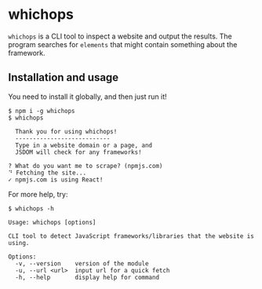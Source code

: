 # whichops

`whichops` is a CLI tool to inspect a website and output the results. The program searches for `elements` that might contain something about the framework.

## Installation and usage

You need to install it globally, and then just run it!

```none
$ npm i -g whichops
$ whichops

  Thank you for using whichops!
  ---------------------------
  Type in a website domain or a page, and
  JSDOM will check for any frameworks!
    
? What do you want me to scrape? (npmjs.com)
⠙ Fetching the site...
✓ npmjs.com is using React!
```

For more help, try:

```none
$ whichops -h

Usage: whichops [options]

CLI tool to detect JavaScript frameworks/libraries that the website is using.

Options:
  -v, --version    version of the module
  -u, --url <url>  input url for a quick fetch
  -h, --help       display help for command
```
